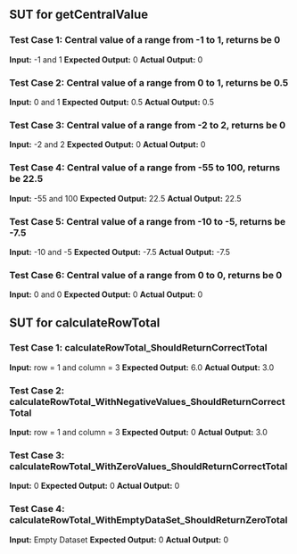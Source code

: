 ## SUT for getCentralValue

### Test Case 1: Central value of a range from -1 to 1, returns be 0
**Input:** -1 and 1
**Expected Output:** 0 
**Actual Output:** 0

### Test Case 2: Central value of a range from 0 to 1, returns be 0.5
**Input:** 0 and 1
**Expected Output:** 0.5 
**Actual Output:** 0.5

### Test Case 3: Central value of a range from -2 to 2, returns be 0
**Input:** -2 and 2
**Expected Output:** 0 
**Actual Output:** 0

### Test Case 4: Central value of a range from -55 to 100, returns be 22.5
**Input:** -55 and 100
**Expected Output:** 22.5 
**Actual Output:** 22.5

### Test Case 5: Central value of a range from -10 to -5,  returns be -7.5
**Input:** -10 and -5
**Expected Output:** -7.5 
**Actual Output:** -7.5

### Test Case 6: Central value of a range from 0 to 0, returns be 0
**Input:** 0 and 0
**Expected Output:** 0
**Actual Output:** 0






## SUT for calculateRowTotal

### Test Case 1: calculateRowTotal_ShouldReturnCorrectTotal
**Input:** row = 1 and column = 3
**Expected Output:** 6.0
**Actual Output:** 3.0

### Test Case 2: calculateRowTotal_WithNegativeValues_ShouldReturnCorrectTotal
**Input:** row = 1 and column = 3
**Expected Output:** 0
**Actual Output:** 3.0

### Test Case 3: calculateRowTotal_WithZeroValues_ShouldReturnCorrectTotal
**Input:** 0
**Expected Output:** 0 
**Actual Output:** 0

### Test Case 4: calculateRowTotal_WithEmptyDataSet_ShouldReturnZeroTotal
**Input:** Empty Dataset
**Expected Output:** 0
**Actual Output:** 0
